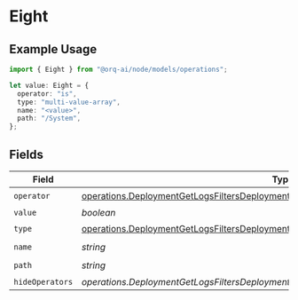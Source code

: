 # Eight

## Example Usage

```typescript
import { Eight } from "@orq-ai/node/models/operations";

let value: Eight = {
  operator: "is",
  type: "multi-value-array",
  name: "<value>",
  path: "/System",
};
```

## Fields

| Field                                                                                                                                                                            | Type                                                                                                                                                                             | Required                                                                                                                                                                         | Description                                                                                                                                                                      |
| -------------------------------------------------------------------------------------------------------------------------------------------------------------------------------- | -------------------------------------------------------------------------------------------------------------------------------------------------------------------------------- | -------------------------------------------------------------------------------------------------------------------------------------------------------------------------------- | -------------------------------------------------------------------------------------------------------------------------------------------------------------------------------- |
| `operator`                                                                                                                                                                       | [operations.DeploymentGetLogsFiltersDeploymentsRequestRequestBodyQuery8Operator](../../models/operations/deploymentgetlogsfiltersdeploymentsrequestrequestbodyquery8operator.md) | :heavy_check_mark:                                                                                                                                                               | N/A                                                                                                                                                                              |
| `value`                                                                                                                                                                          | *boolean*                                                                                                                                                                        | :heavy_minus_sign:                                                                                                                                                               | N/A                                                                                                                                                                              |
| `type`                                                                                                                                                                           | [operations.DeploymentGetLogsFiltersDeploymentsRequestRequestBodyQuery8Type](../../models/operations/deploymentgetlogsfiltersdeploymentsrequestrequestbodyquery8type.md)         | :heavy_check_mark:                                                                                                                                                               | N/A                                                                                                                                                                              |
| `name`                                                                                                                                                                           | *string*                                                                                                                                                                         | :heavy_check_mark:                                                                                                                                                               | N/A                                                                                                                                                                              |
| `path`                                                                                                                                                                           | *string*                                                                                                                                                                         | :heavy_check_mark:                                                                                                                                                               | N/A                                                                                                                                                                              |
| `hideOperators`                                                                                                                                                                  | *operations.DeploymentGetLogsFiltersDeploymentsRequestRequestBodyQuery8HideOperators*[]                                                                                          | :heavy_minus_sign:                                                                                                                                                               | N/A                                                                                                                                                                              |